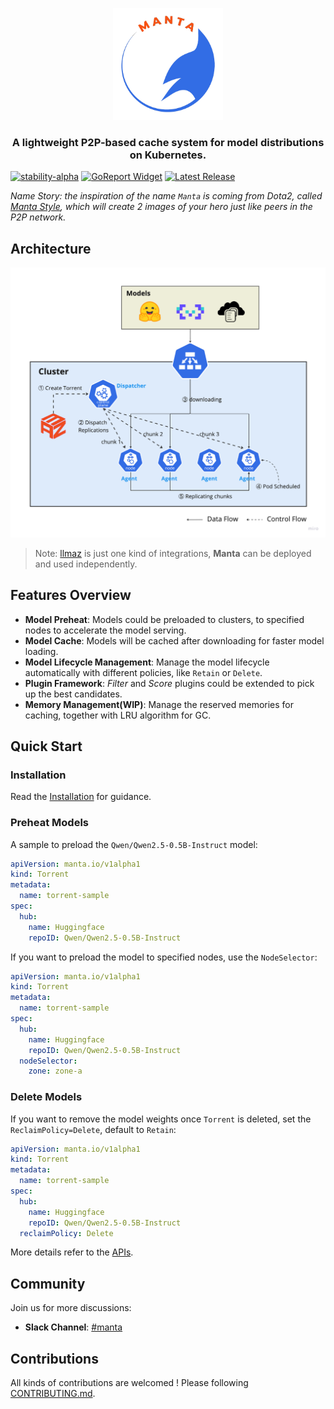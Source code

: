 <p align="center">
  <picture>
    <source media="(prefers-color-scheme: dark)" srcset="https://raw.githubusercontent.com/inftyai/manta/main/docs/assets/logo.png">
    <img alt="manta" src="https://raw.githubusercontent.com/inftyai/manta/main/docs/assets/logo.png" width="35%">
  </picture>
</p>

<h3 align="center">
A lightweight P2P-based cache system for model distributions on Kubernetes.
</h3>

[![stability-alpha](https://img.shields.io/badge/stability-alpha-f4d03f.svg)](https://github.com/mkenney/software-guides/blob/master/STABILITY-BADGES.md#alpha)
[![GoReport Widget]][GoReport Status]
[![Latest Release](https://img.shields.io/github/v/release/inftyai/manta?include_prereleases)](https://github.com/inftyai/manta/releases/latest)

[GoReport Widget]: https://goreportcard.com/badge/github.com/inftyai/manta
[GoReport Status]: https://goreportcard.com/report/github.com/inftyai/manta

_Name Story: the inspiration of the name `Manta` is coming from Dota2, called [Manta Style](https://dota2.fandom.com/wiki/Manta_Style), which will create 2 images of your hero just like peers in the P2P network._


## Architecture

![architecture](./docs/assets/arch.png)

> Note: [llmaz](https://github.com/InftyAI/llmaz) is just one kind of integrations, **Manta** can be deployed and used independently.

## Features Overview

- **Model Preheat**: Models could be preloaded to clusters, to specified nodes to accelerate the model serving.
- **Model Cache**: Models will be cached after downloading for faster model loading.
- **Model Lifecycle Management**: Manage the model lifecycle automatically with different policies, like `Retain` or `Delete`.
- **Plugin Framework**: _Filter_ and _Score_ plugins could be extended to pick up the best candidates.
- **Memory Management(WIP)**: Manage the reserved memories for caching, together with LRU algorithm for GC.

## Quick Start

### Installation

Read the [Installation](./docs//installation.md) for guidance.

### Preheat Models

A sample to preload the `Qwen/Qwen2.5-0.5B-Instruct` model:

```yaml
apiVersion: manta.io/v1alpha1
kind: Torrent
metadata:
  name: torrent-sample
spec:
  hub:
    name: Huggingface
    repoID: Qwen/Qwen2.5-0.5B-Instruct
```

If you want to preload the model to specified nodes, use the `NodeSelector`:

```yaml
apiVersion: manta.io/v1alpha1
kind: Torrent
metadata:
  name: torrent-sample
spec:
  hub:
    name: Huggingface
    repoID: Qwen/Qwen2.5-0.5B-Instruct
  nodeSelector:
    zone: zone-a
```

### Delete Models

If you want to remove the model weights once `Torrent` is deleted, set the `ReclaimPolicy=Delete`, default to `Retain`:

```yaml
apiVersion: manta.io/v1alpha1
kind: Torrent
metadata:
  name: torrent-sample
spec:
  hub:
    name: Huggingface
    repoID: Qwen/Qwen2.5-0.5B-Instruct
  reclaimPolicy: Delete
```

More details refer to the [APIs](https://github.com/InftyAI/Manta/blob/main/api/v1alpha1/torrent_types.go).

## Community

Join us for more discussions:

* **Slack Channel**: [#manta](https://inftyai.slack.com/archives/C07SY8WS45U)

## Contributions

All kinds of contributions are welcomed ! Please following [CONTRIBUTING.md](./CONTRIBUTING.md).
